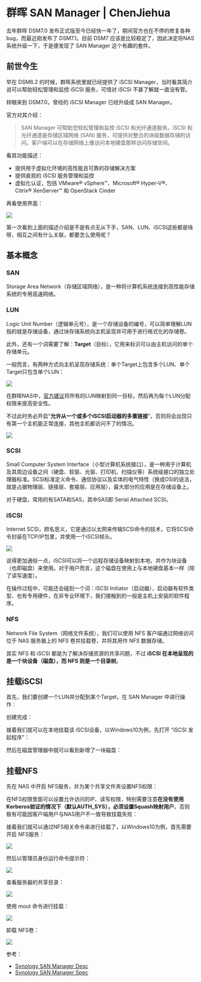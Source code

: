 # 群晖 SAN Manager | ChenJiehua
去年群晖 DSM7.0 发布正式版至今已经快一年了，期间官方也在不停的修复各种bug，而最近刚发布了 DSM7.1。目前 DSM7 应该是比较稳定了，因此决定将NAS系统升级一下，于是便发现了 SAN Manager 这个有趣的套件。

前世今生
----

早在 DSM6.2 的时候，群晖系统里就已经提供了 iSCSI Manager，当时看其简介说可以帮助轻松管理和监控 iSCSI 服务，可惜对 iSCSI 不甚了解就一直没有管。

转眼来到 DSM7.0，曾经的 iSCSI Manager 已经升级成 SAN Manager。

官方对其介绍：

> SAN Manager 可帮助您轻松管理和监控 iSCSI 和光纤通道服务。iSCSI 和光纤通道是存储区域网络 (SAN) 服务，可提供对整合的块级数据存储的访问。客户端可以在存储网络上像访问本地硬盘那样访问存储空间。

看其功能描述：

*   提供用于虚拟化环境的高性能且可靠的存储解决方案
*   提供直观的 iSCSI 服务管理和监控
*   虚拟化认证，包括 VMware® vSphere™、Microsoft® Hyper-V®、Citrix® XenServer™ 和 OpenStack Cinder

再看使用界面：

[![](https://github.com/ustczzh/MyClippings/blob/main/Images/2022-11-1%2008-53-47/918911f9-ef4c-4bad-93fb-5d400a06207b.png?raw=true)
](https://chenjiehua.me/wp-content/uploads/2022/06/image-31.png)

第一次看到上面的描述介绍是不是有点无从下手，SAN、LUN、iSCSI这些都是啥呀，相互之间有什么关联，都要怎么使用呢？

基本概念
----

### SAN

Storage Area Network（存储区域网络），是一种将计算机系统连接到高性能存储系统的专用高速网络。

### LUN

Logic Unit Number（逻辑单元号），是一个存储设备的编号，可以简单理解LUN指的就是存储设备，通过块存储系统向主机呈现并可用于进行格式化的存储卷。

此外，还有一个词需要了解：**Target**（目标），它用来标识可以由主机访问的单个存储单元。

一般而言，有两种方式向主机呈现存储系统：单个Target上包含多个LUN、单个Target只包含单个LUN：

[![](https://github.com/ustczzh/MyClippings/blob/main/Images/2022-11-1%2008-53-47/3cfe7f30-f87b-408f-ae99-51cc545db28a.png?raw=true)
](https://chenjiehua.me/wp-content/uploads/2022/06/image-32.png)

在群晖NAS中，[官方建议](https://kb.synology.cn/zh-cn/DSM/tutorial/How_to_configure_permission_for_hosts_in_SAN_Manager)将所有的LUN映射到同一目标，然后再为每个LUN分配权限来提高安全性。

不过此时务必开启“**允许从一个或多个iSCSI启动器的多重链接**”，否则将会出现只有第一个主机能正常连接，其他主机都访问不了的情况。

[![](https://github.com/ustczzh/MyClippings/blob/main/Images/2022-11-1%2008-53-47/bcf9a75c-64b5-4328-86ec-15cdb584af8e.png?raw=true)
](https://chenjiehua.me/wp-content/uploads/2022/06/image-34.png)

### SCSI

Small Computer System Interface（小型计算机系统接口），是一种用于计算机及其周边设备之间（硬盘、软驱、光驱、打印机、扫描仪等）系统级接口的独立处理器标准。SCSI标准定义命令、通信协议以及实体的电气特性（换成OSI的说法，就是占据物理层、链接层、套接层、应用层），最大部分的应用是在存储设备上。

对于硬盘，常用的有SATA和SAS，其中SAS即 Serial Attached SCSI。

### iSCSI

Internet SCSI，顾名思义，它是通过以太网来传输SCSI命令的技术，它将SCSI命令封装在TCP/IP包里，并使用一个iSCSI帧头。

[![](https://github.com/ustczzh/MyClippings/blob/main/Images/2022-11-1%2008-53-47/157b30e9-ed35-4bd5-84a8-b3d979ad8646.png?raw=true)
](https://chenjiehua.me/wp-content/uploads/2022/06/image-33.png)

说得更加通俗一点，iSCSI可以将一个远程存储设备映射到本地，并作为块设备（也即磁盘）来使用。对于用户而言，这个磁盘在使用上与本地硬盘基本一样（除了读写速度）。

在操作过程中，可能还会碰到一个词：iSCSI Initiator（启动器），启动器有软件类型、也有专用硬件，在非专业环境下，我们接触到的一般是主机上安装的软件程序。

### NFS

Network File System（网络文件系统），我们可以使用 NFS 客户端通过网络访问位于 NAS 服务器上的 NFS 卷并挂载卷，并将其用作 NFS 数据存储。

其实 NFS 和 iSCSI 都是为了解决存储资源的共享问题，不过 **iSCSI 在本地呈现的是一个块设备（磁盘），而 NFS 则是一个目录树**。

挂载iSCSI
-------

首先，我们要创建一个LUN并分配到某个Target，在 SAN Manager 中进行操作：

创建完成：

接着我们就可以在本地挂载该 iSCSI设备，以Windows10为例，先打开 “iSCSI 发起程序”：

然后在磁盘管理器中就可以看到新增了一块磁盘：

挂载NFS
-----

先在 NAS 中开启 NFS服务，并为某个共享文件夹设置NFS权限：

在NFS权限里面可以设置允许访问的IP、读写权限，特别需要注意**在没有使用Kerberos验证的情况下（默认AUTH\_SYS），必须设置Squash映射用户**，否则极有可能因客户端用户与NAS用户不一致导致挂载失败：

接着我们就可以通过NFS相关命令来进行挂载了，以Windows10为例，首先需要开启 NFS服务：

[![](https://github.com/ustczzh/MyClippings/blob/main/Images/2022-11-1%2008-53-47/9d6d9b3b-724e-4339-b657-ef95edac3a19.png?raw=true)
](https://chenjiehua.me/wp-content/uploads/2022/06/image-45.png)

然后以管理员身份运行命令提示符：

[![](https://github.com/ustczzh/MyClippings/blob/main/Images/2022-11-1%2008-53-47/11f11e1a-ff7b-4d3e-85ad-3226cc2c93d4.png?raw=true)
](https://chenjiehua.me/wp-content/uploads/2022/06/image-46.png)

查看服务器的共享目录：

[![](https://github.com/ustczzh/MyClippings/blob/main/Images/2022-11-1%2008-53-47/92e19707-9c56-4cc0-b86a-d5b30f032399.png?raw=true)
](https://chenjiehua.me/wp-content/uploads/2022/06/image-51.png)

使用 mout 命令进行挂载：

[![](https://github.com/ustczzh/MyClippings/blob/main/Images/2022-11-1%2008-53-47/9546d87b-ad95-4d4b-a53f-3e0c81b8582e.png?raw=true)
](https://chenjiehua.me/wp-content/uploads/2022/06/image-53.png)

卸载 NFS卷：

[![](https://github.com/ustczzh/MyClippings/blob/main/Images/2022-11-1%2008-53-47/124d4073-814c-4b6b-ac6f-6085a3d54693.png?raw=true)
](https://chenjiehua.me/wp-content/uploads/2022/06/image-54.png)

参考：

*   [Synology SAN Manager Desc](https://kb.synology.cn/zh-cn/DSMUC/help/DSMUC/SANManager/SANManager_desc?version=)
*   [Synology SAN Manager Spec](https://www.synology.cn/zh-cn/dsm/7.1/software_spec/san_manager)